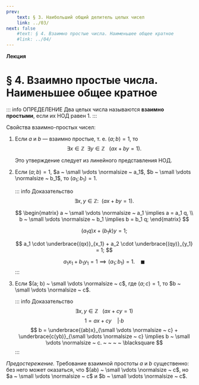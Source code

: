 ```yaml
---
prev:
    text: § 3. Наибольший общий делитель целых чисел
    link: ../03/
next: false
    #text: § 4. Взаимно простые числа. Наименьшее общее кратное
    #link: ../04/
---
```


**Лекция**

# § 4. Взаимно простые числа. Наименьшее общее кратное

::: info ОПРЕДЕЛЕНИЕ
Два целых числа называются **взаимно простыми**, если их НОД равен 1.
:::

Свойства взаимно-простых чисел:

1. Если $a$ и $b$ — взаимно простые, т. е. $(a; b) = 1$, то
   $$
   \exists x \in \mathbb{Z} ~ ~ \exists y \in \mathbb{Z} ~ ~ ~ (ax + by = 1).
   $$

   Это утверждение следует из линейного представления НОД.

2. Если $(a; b) = 1$, $a ~ \small \vdots \normalsize ~ a_1$, $b ~ \small \vdots \normalsize ~ b_1$, то $(a_1; b_1) = 1$.

   ::: info Доказательство
   $$
   \exists x, y \in \mathbb{Z}: ~ ~ (ax + by = 1).
   $$

   $$
   \begin{matrix}
   a ~ \small \vdots \normalsize ~ a_1 \implies a = a_1 q, \\
   b ~ \small \vdots \normalsize ~ b_1 \implies b = b_1 q;
   \end{matrix}
   $$

   $$
   (a_1 q) x + (b_1 k) y = 1;
   $$

   $$
   a_1 \cdot \underbrace{(qx)}_{x_1} +
   a_2 \cdot \underbrace{(qy)}_{y_1} = 1;
   $$

   $$
   a_1 x_1 + b_1 y_1 = 1 \implies (a_1; b_1) = 1. ~ ~ ~ ~ \blacksquare
   $$
   :::

3. Если $(a; b) ~ \small \vdots \normalsize ~ c$, где $(a; c) = 1$, то $b ~ \small \vdots \normalsize ~ c$.

   ::: info Доказательство
   $$ \exists x, y \in \mathbb{Z} ~ ~ ~ (ax + cy = 1) $$
   $$ 1 = ax + cy ~ ~ ~ ~ | \cdot b $$
   $$
   b = \underbrace{(ab)x}_{\small \vdots \normalsize ~ c} +
   \underbrace{c(yb)}_{\small \vdots \normalsize ~ c}
   \implies b ~ \small \vdots \normalsize ~ c. ~ ~ ~ ~ \blacksquare
   $$
   :::

*Предостережение.* Требование взаимной простоты $a$ и $b$ существенно: без него может оказаться, что $(ab) ~ \small \vdots \normalsize ~ c$, но $a ~ \small \vdots \normalsize ~ c$ и $b ~ \small \vdots \normalsize ~ c$.